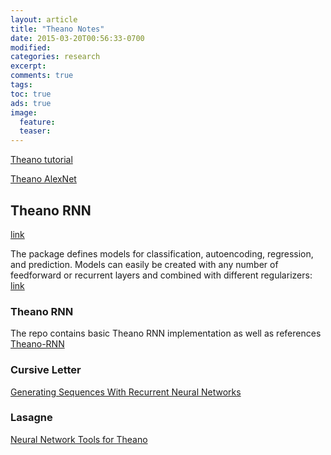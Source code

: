 ```yaml
---
layout: article
title: "Theano Notes"
date: 2015-03-20T00:56:33-0700
modified:
categories: research
excerpt:
comments: true
tags:
toc: true
ads: true
image:
  feature:
  teaser:
---
```


[Theano tutorial](http://nbviewer.ipython.org/github/craffel/theano-tutorial/blob/master/Theano%20Tutorial.ipynb)

[Theano AlexNet](https://github.com/uoguelph-mlrg/theano_alexnet)

## Theano RNN

[link](http://stackoverflow.com/questions/24431621/does-theano-do-automatic-unfolding-for-bptt)

The package defines models for classification, autoencoding, regression, and prediction. Models can easily be created with any number of feedforward or recurrent layers and combined with different regularizers:
[link](https://github.com/lmjohns3/theanets)

### Theano RNN 

The repo contains basic Theano RNN implementation as well as references 
[Theano-RNN](https://github.com/gwtaylor/theano-rnn)

### Cursive Letter

[Generating Sequences With Recurrent Neural Networks](http://arxiv.org/pdf/1308.0850v5.pdf)

### Lasagne

[Neural Network Tools for Theano](https://github.com/benanne/Lasagne)
